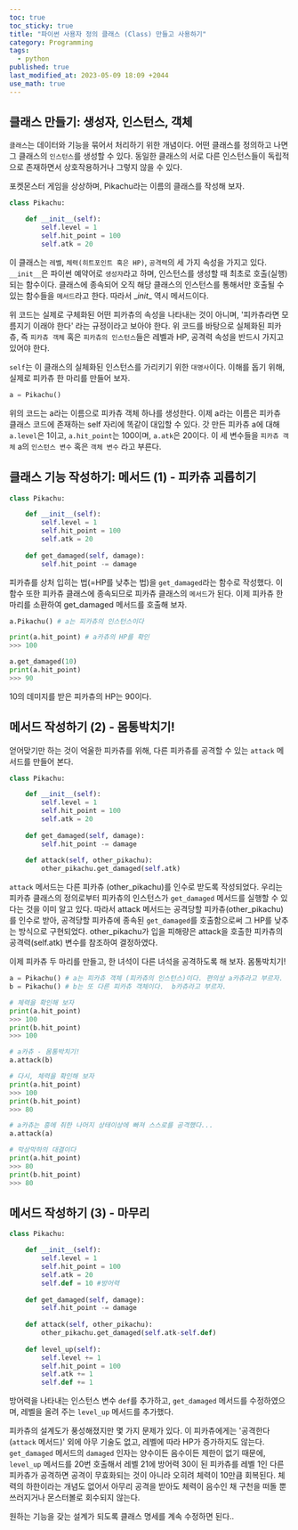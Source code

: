 ```yaml
---
toc: true
toc_sticky: true
title: "파이썬 사용자 정의 클래스 (Class) 만들고 사용하기"
category: Programming
tags:
  - python
published: true
last_modified_at: 2023-05-09 18:09 +2044
use_math: true
---
```


## 클래스 만들기: 생성자, 인스턴스, 객체

`클래스`는 데이터와 기능을 묶어서 처리하기 위한 개념이다.  어떤 클래스를 정의하고 나면 그 클래스의 `인스턴스`를 생성할 수 있다.  동일한 클래스의 서로 다른 인스턴스들이 독립적으로 존재하면서 상호작용하거나 그렇지 않을 수 있다.

포켓몬스터 게임을 상상하며, Pikachu라는 이름의 클래스를 작성해 보자.

```python
class Pikachu:

    def __init__(self):
        self.level = 1
        self.hit_point = 100
        self.atk = 20
```

이 클래스는 `레벨`, `체력(히트포인트 혹은 HP)`, `공격력`의 세 가지 속성을 가지고 있다.  `__init__`은 파이썬 예약어로 `생성자`라고 하며, 인스턴스를 생성할 때 최초로 호출(실행)되는 함수이다.  클래스에 종속되어 오직 해당 클래스의 인스턴스를 통해서만 호출될 수 있는 함수들을 `메서드`라고 한다.  따라서 \__init__ 역시 메서드이다.

위 코드는 실제로 구체화된 어떤 피카츄의 속성을 나타내는 것이 아니며, '피카츄라면 모름지기 이래야 한다' 라는 규정이라고 보아야 한다.  위 코드를 바탕으로 실체화된 피카츄, 즉 `피카츄 객체` 혹은 `피카츄의 인스턴스`들은 레벨과 HP, 공격력 속성을 반드시 가지고 있어야 한다.

`self`는 이 클래스의 실체화된 인스턴스를 가리키기 위한 `대명사`이다.  이해를 돕기 위해, 실제로 피카츄 한 마리를 만들어 보자.

```python
a = Pikachu()
```

위의 코드는 a라는 이름으로 피카츄 객체 하나를 생성한다.  이제 a라는 이름은 피카츄 클래스 코드에 존재하는 self 자리에 똑같이 대입할 수 있다.  갓 만든 피카츄 a에 대해  `a.level`은 1이고, `a.hit_point`는 100이며, `a.atk`은 20이다. 이 세 변수들을 `피카츄 객체` a의 `인스턴스 변수` 혹은 `객체 변수` 라고 부른다.

## 클래스 기능 작성하기: 메서드 (1) - 피카츄 괴롭히기

```python
class Pikachu:

    def __init__(self):
        self.level = 1
        self.hit_point = 100
        self.atk = 20
        
    def get_damaged(self, damage):
        self.hit_point -= damage
```

피카츄를 상처 입히는 법(=HP를 낮추는 법)을 `get_damaged`라는 함수로 작성했다.  이 함수 또한 피카츄 클래스에 종속되므로 피카츄 클래스의 `메서드`가 된다.  이제 피카츄 한 마리를 소환하여 get_damaged 메서드를 호출해 보자.

```python
a.Pikachu() # a는 피카츄의 인스턴스이다

print(a.hit_point) # a카츄의 HP를 확인
>>> 100

a.get_damaged(10)
print(a.hit_point)
>>> 90
```

10의 데미지를 받은 피카츄의 HP는 90이다.

## 메서드 작성하기 (2) - 몸통박치기!

얻어맞기만 하는 것이 억울한 피카츄를 위해, 다른 피카츄를 공격할 수 있는 `attack` 메서드를 만들어 본다.

```python
class Pikachu:

    def __init__(self):
        self.level = 1
        self.hit_point = 100
        self.atk = 20
        
    def get_damaged(self, damage):
        self.hit_point -= damage
        
    def attack(self, other_pikachu):
        other_pikachu.get_damaged(self.atk)
```

`attack` 메서드는 다른 피카츄 (other_pikachu)를 인수로 받도록 작성되었다.  우리는 피카츄 클래스의 정의로부터 피카츄의 인스턴스가 `get_damaged` 메서드를 실행할 수 있다는 것을 이미 알고 있다.  따라서 attack 메서드는 공격당할 피카츄(other_pikachu)를 인수로 받아, 공격당할 피카츄에 종속된 `get_damaged`를 호출함으로써 그 HP를 낮추는 방식으로 구현되었다.  other_pikachu가 입을 피해량은 attack을 호출한 피카츄의 공격력(self.atk) 변수를 참조하여 결정하였다.

이제 피카츄 두 마리를 만들고, 한 녀석이 다른 녀석을 공격하도록 해 보자.  몸통박치기!

```python
a = Pikachu() # a는 피카츄 객체 (피카츄의 인스턴스)이다. 편의상 a카츄라고 부르자.
b = Pikachu() # b는 또 다른 피카츄 객체이다.  b카츄라고 부르자.

# 체력을 확인해 보자
print(a.hit_point)
>>> 100
print(b.hit_point)
>>> 100

# a카츄 - 몸통박치기!
a.attack(b)

# 다시, 체력을 확인해 보자
print(a.hit_point)
>>> 100
print(b.hit_point)
>>> 80

# a카츄는 흥에 취한 나머지 상태이상에 빠져 스스로를 공격했다...
a.attack(a)

# 막상막하의 대결이다
print(a.hit_point)
>>> 80
print(b.hit_point)
>>> 80
```

## 메서드 작성하기 (3) - 마무리

```python
class Pikachu:

    def __init__(self):
        self.level = 1
        self.hit_point = 100
        self.atk = 20
        self.def = 10 #방어력
        
    def get_damaged(self, damage):
        self.hit_point -= damage
        
    def attack(self, other_pikachu):
        other_pikachu.get_damaged(self.atk-self.def)
        
    def level_up(self):
        self.level += 1
        self.hit_point = 100
        self.atk += 1
        self.def += 1
```

방어력을 나타내는 인스턴스 변수 `def`를 추가하고, `get_damaged` 메서드를 수정하였으며, 레벨을 올려 주는 `level_up` 메서드를 추가했다.

피카츄의 설계도가 풍성해졌지만 몇 가지 문제가 있다.  이 피카츄에게는 '공격한다(`attack` 메서드)' 외에 아무 기술도 없고, 레벨에 따라 HP가 증가하지도 않는다.  `get_damaged` 메서드의 `damaged` 인자는 양수이든 음수이든 제한이 없기 때문에, `level_up` 메서드를 20번 호출해서 레벨 21에 방어력 30이 된 피카츄를 레벨 1인 다른 피카츄가 공격하면 공격이 무효화되는 것이 아니라 오히려 체력이 10만큼 회복된다.  체력의 하한이라는 개념도 없어서 아무리 공격을 받아도 체력이 음수인 채 구천을 떠돌 뿐 쓰러지거나 몬스터볼로 회수되지 않는다.

원하는 기능을 갖는 설계가 되도록 클래스 명세를 계속 수정하면 된다..